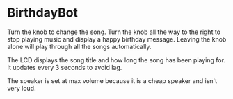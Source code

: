 # BirthdayBot

Turn the knob to change the song.
Turn the knob all the way to the right to stop playing music and display a happy birthday message.
Leaving the knob alone will play through all the songs automatically.

The LCD displays the song title and how long the song has been playing for. It updates every 3
seconds to avoid lag.

The speaker is set at max volume because it is a cheap speaker and isn't very loud.
